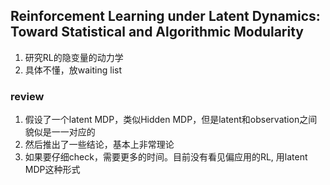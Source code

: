 ## Reinforcement Learning under Latent Dynamics: Toward Statistical and Algorithmic Modularity
1. 研究RL的隐变量的动力学
2. 具体不懂，放waiting list


### review
1. 假设了一个latent MDP，类似Hidden MDP，但是latent和observation之间貌似是一一对应的
2. 然后推出了一些结论，基本上非常理论
3. 如果要仔细check，需要更多的时间。目前没有看见偏应用的RL, 用latent MDP这种形式